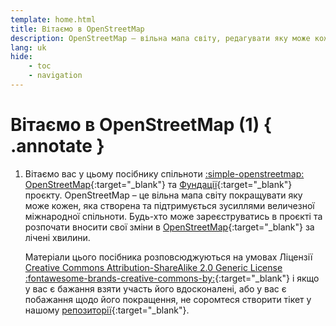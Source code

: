 ```yaml
---
template: home.html
title: Вітаємо в OpenStreetMap
description: OpenStreetMap – вільна мапа світу, редагувати яку може кожен, створена такими ж людьми як ти
lang: uk
hide:
    - toc
    - navigation
---
```


# Вітаємо в OpenStreetMap (1) { .annotate }

1.  Вітаємо вас у цьому посібнику спільноти [:simple-openstreetmap: OpenStreetMap](https://www.openstreetmap.org){:target="_blank"} та [Фундації](https://osmfoundation.org){:target="_blank"} проєкту. OpenStreetMap – це вільна мапа світу покращувати яку може кожен, яка створена та підтримується зусиллями величезної міжнародної спільноти. Будь-хто може зареєструватись в проєкті та розпочати вносити свої зміни в [OpenStreetMap](https://www.openstreetmap.org){:target="_blank"} за лічені хвилини.
    
    Матеріали цього посібника розповсюджуються на умовах Ліцензії [Creative Commons Attribution-ShareAlike 2.0 Generic License :fontawesome-brands-creative-commons-by:](https://creativecommons.org/licenses/by-sa/2.0/deed.uk){:target="_blank"} і якщо у вас є бажання взяти участь його вдосконалені, або у вас є побажання щодо його покращення, не соромтеся створити тікет у нашому [репозиторії](https://github.com/osmfoundation/welcome-mat/issues){:target="_blank"}.

<!-- Screenshots are from https://youtu.be/Phwrgb16oEM -->

